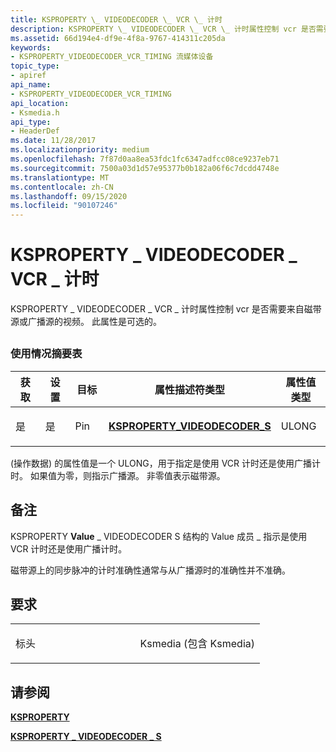 ```yaml
---
title: KSPROPERTY \_ VIDEODECODER \_ VCR \_ 计时
description: KSPROPERTY \_ VIDEODECODER \_ VCR \_ 计时属性控制 vcr 是否需要来自磁带源或广播源的视频。 此属性是可选的。
ms.assetid: 66d194e4-df9e-4f8a-9767-414311c205da
keywords:
- KSPROPERTY_VIDEODECODER_VCR_TIMING 流媒体设备
topic_type:
- apiref
api_name:
- KSPROPERTY_VIDEODECODER_VCR_TIMING
api_location:
- Ksmedia.h
api_type:
- HeaderDef
ms.date: 11/28/2017
ms.localizationpriority: medium
ms.openlocfilehash: 7f87d0aa8ea53fdc1fc6347adfcc08ce9237eb71
ms.sourcegitcommit: 7500a03d1d57e95377b0b182a06f6c7dcdd4748e
ms.translationtype: MT
ms.contentlocale: zh-CN
ms.lasthandoff: 09/15/2020
ms.locfileid: "90107246"
---
```

# <a name="ksproperty_videodecoder_vcr_timing"></a>KSPROPERTY \_ VIDEODECODER \_ VCR \_ 计时


KSPROPERTY \_ VIDEODECODER \_ VCR \_ 计时属性控制 vcr 是否需要来自磁带源或广播源的视频。 此属性是可选的。

## <span id="ddk_ksproperty_videodecoder_vcr_timing_ks"></span><span id="DDK_KSPROPERTY_VIDEODECODER_VCR_TIMING_KS"></span>


### <a name="usage-summary-table"></a>使用情况摘要表

<table>
<colgroup>
<col width="20%" />
<col width="20%" />
<col width="20%" />
<col width="20%" />
<col width="20%" />
</colgroup>
<thead>
<tr class="header">
<th>获取</th>
<th>设置</th>
<th>目标</th>
<th>属性描述符类型</th>
<th>属性值类型</th>
</tr>
</thead>
<tbody>
<tr class="odd">
<td><p>是</p></td>
<td><p>是</p></td>
<td><p>Pin</p></td>
<td><p><a href="/windows-hardware/drivers/ddi/ksmedia/ns-ksmedia-ksproperty_videodecoder_s" data-raw-source="[&lt;strong&gt;KSPROPERTY_VIDEODECODER_S&lt;/strong&gt;](/windows-hardware/drivers/ddi/ksmedia/ns-ksmedia-ksproperty_videodecoder_s)"><strong>KSPROPERTY_VIDEODECODER_S</strong></a></p></td>
<td><p>ULONG</p></td>
</tr>
</tbody>
</table>

 

 (操作数据) 的属性值是一个 ULONG，用于指定是使用 VCR 计时还是使用广播计时。 如果值为零，则指示广播源。 非零值表示磁带源。

<a name="remarks"></a>备注
-------

KSPROPERTY **Value** \_ VIDEODECODER S 结构的 Value 成员 \_ 指示是使用 VCR 计时还是使用广播计时。

磁带源上的同步脉冲的计时准确性通常与从广播源时的准确性并不准确。

<a name="requirements"></a>要求
------------

<table>
<colgroup>
<col width="50%" />
<col width="50%" />
</colgroup>
<tbody>
<tr class="odd">
<td><p>标头</p></td>
<td>Ksmedia (包含 Ksmedia) </td>
</tr>
</tbody>
</table>

## <a name="see-also"></a>请参阅


[**KSPROPERTY**](/windows-hardware/drivers/ddi/ks/ns-ks-ksidentifier)

[**KSPROPERTY \_ VIDEODECODER \_ S**](/windows-hardware/drivers/ddi/ksmedia/ns-ksmedia-ksproperty_videodecoder_s)

